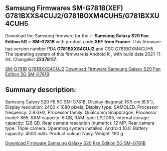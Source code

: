 <h2>Samsung Firmwares SM-G781B(XEF) G781BXXS4CUJ2/G781BOXM4CUH5/G781BXXU4CUH5</h2>
Download the Samsung firmware for the ✅ <strong>Samsung Galaxy S20 Fan Edition 5G </strong> ⭐ <strong>SM-G781B</strong> with product code <strong>XEF</strong> <strong> from France</strong>. This firmware has version number PDA <strong>G781BXXS4CUJ2</strong> and CSC G781BOXM4CUH5. The operating system of this firmware is Android R , with build date 2021-11-04. Changelist <strong>22378117</strong>.


[SM-G781B](https://samfirm.shop/samsung/model/SM-G781B)
[G781BXXS4CUJ2](https://samfirm.shop/samsung/pda/G781BXXS4CUJ2)
[Download Firmware Samsung Galaxy S20 Fan Edition 5G SM-G781B](https://samfirm.shop/samsung/firmware/471540)
<h2>Summary description:</h2>
<p>Samsung Galaxy S20 FE 5G SM-G781B. Display diagonal: 16.5 cm (6.5"), Display resolution: 2400 x 1080 pixels, Display type: SAMOLED. Processor frequency: 2.8 GHz, Processor family: Qualcomm Snapdragon, Processor model: 865. RAM capacity: 6 GB, RAM type: LPDDR5, Internal storage capacity: 128 GB. Rear camera resolution (numeric): 12 MP, Rear camera type: Triple camera. Operating system installed: Android 10.0. Battery capacity: 4500 mAh. Product colour: Navy. Weight: 190 g</p>


[Download Firmware Samsung Galaxy S20 Fan Edition 5G SM-G781B](https://samfirm.shop/samsung/firmware/471540)
